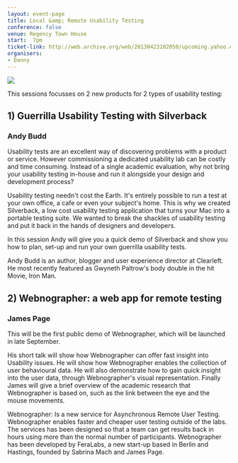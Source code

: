```yaml
---
layout: event-page
title: Local &amp; Remote Usability Testing
conference: false
venue: Regency Town House
start:	7pm
ticket-link: http://web.archive.org/web/20130423102050/upcoming.yahoo.com/event/1010045/BRI/Hove/UX-Brighton-Local-amp-Remote-Usability-Testing/13-Brunswick-Square
organisers:
- Danny
---
```


[![](https://farm4.staticflickr.com/3135/2780007075_5e71341772_o.jpg "")](https://www.flickr.com/photos/10199641@N08/2780007075/ "")

This sessions focusses on 2 new products for 2 types of usability testing:

## 1) Guerrilla Usability Testing with Silverback

### Andy Budd

Usability tests are an excellent way of discovering problems with a product or service. However commissioning a dedicated usability lab can be costly and time consuming. Instead of a single academic evaluation, why not bring your usability testing in-house and run it alongside your design and development process?

Usability testing needn't cost the Earth. It's entirely possible to run a test at your own office, a cafe or even your subject's home. This is why we created Silverback, a low cost usability testing application that turns your Mac into a portable testing suite. We wanted to break the shackles of usability testing and put it back in the hands of designers and developers.

In this session Andy will give you a quick demo of Silverback and show you how to plan, set-up and run your own guerrilla usability tests.

Andy Budd is an author, blogger and user experience director at Clearleft. He most recently featured as Gwyneth Paltrow's body double in the hit Movie, Iron Man.

## 2) Webnographer: a web app for remote testing

### James Page

This will be the first public demo of Webnographer, which will be launched in late September.

His short talk will show how Webnographer can offer fast insight into Usability issues. He will show how Webnographer enables the collection of user behavioural data. He will also demonstrate how to gain quick insight into the user data, through Webnographer's visual representation. Finally James will give a brief overview of the academic research that Webnographer is based on, such as the link between the eye and the mouse movements.

Webnographer: Is a new service for Asynchronous Remote User Testing. Webnographer enables faster and cheaper user testing outside of the labs. The services has been designed so that a team can get results back in hours using more than the normal number of participants. Webnographer has been developed by FeraLabs, a new start-up based in Berlin and Hastings, founded by Sabrina Mach and James Page.
